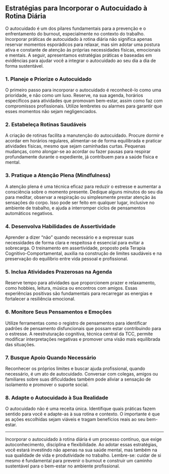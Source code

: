## Estratégias para Incorporar o Autocuidado à Rotina Diária

O autocuidado é um dos pilares fundamentais para a prevenção e o enfrentamento do burnout, especialmente no contexto do trabalho. Incorporar práticas de autocuidado à rotina diária não significa apenas reservar momentos esporádicos para relaxar, mas sim adotar uma postura ativa e constante de atenção às próprias necessidades físicas, emocionais e mentais. A seguir, apresentamos estratégias práticas e baseadas em evidências para ajudar você a integrar o autocuidado ao seu dia a dia de forma sustentável.

### 1. **Planeje e Priorize o Autocuidado**

O primeiro passo para incorporar o autocuidado é reconhecê-lo como uma prioridade, e não como um luxo. Reserve, na sua agenda, horários específicos para atividades que promovam bem-estar, assim como faz com compromissos profissionais. Utilize lembretes ou alarmes para garantir que esses momentos não sejam negligenciados.

### 2. **Estabeleça Rotinas Saudáveis**

A criação de rotinas facilita a manutenção do autocuidado. Procure dormir e acordar em horários regulares, alimentar-se de forma equilibrada e praticar atividades físicas, mesmo que sejam caminhadas curtas. Pequenas mudanças, como alongar-se ao acordar ou fazer pausas para respirar profundamente durante o expediente, já contribuem para a saúde física e mental.

### 3. **Pratique a Atenção Plena (Mindfulness)**

A atenção plena é uma técnica eficaz para reduzir o estresse e aumentar a consciência sobre o momento presente. Dedique alguns minutos do seu dia para meditar, observar a respiração ou simplesmente prestar atenção às sensações do corpo. Isso pode ser feito em qualquer lugar, inclusive no ambiente de trabalho, e ajuda a interromper ciclos de pensamentos automáticos negativos.

### 4. **Desenvolva Habilidades de Assertividade**

Aprender a dizer “não” quando necessário e a expressar suas necessidades de forma clara e respeitosa é essencial para evitar a sobrecarga. O treinamento em assertividade, proposto pela Terapia Cognitivo-Comportamental, auxilia na construção de limites saudáveis e na preservação do equilíbrio entre vida pessoal e profissional.

### 5. **Inclua Atividades Prazerosas na Agenda**

Reserve tempo para atividades que proporcionem prazer e relaxamento, como hobbies, leitura, música ou encontros com amigos. Essas experiências positivas são fundamentais para recarregar as energias e fortalecer a resiliência emocional.

### 6. **Monitore Seus Pensamentos e Emoções**

Utilize ferramentas como o registro de pensamentos para identificar padrões de pensamento disfuncionais que possam estar contribuindo para o estresse. A reestruturação cognitiva, técnica central da TCC, permite modificar interpretações negativas e promover uma visão mais equilibrada das situações.

### 7. **Busque Apoio Quando Necessário**

Reconhecer os próprios limites e buscar ajuda profissional, quando necessário, é um ato de autocuidado. Conversar com colegas, amigos ou familiares sobre suas dificuldades também pode aliviar a sensação de isolamento e promover o suporte social.

### 8. **Adapte o Autocuidado à Sua Realidade**

O autocuidado não é uma receita única. Identifique quais práticas fazem sentido para você e adapte-as à sua rotina e contexto. O importante é que as ações escolhidas sejam viáveis e tragam benefícios reais ao seu bem-estar.

---

Incorporar o autocuidado à rotina diária é um processo contínuo, que exige autoconhecimento, disciplina e flexibilidade. Ao adotar essas estratégias, você estará investindo não apenas na sua saúde mental, mas também na sua qualidade de vida e produtividade no trabalho. Lembre-se: cuidar de si mesmo é fundamental para prevenir o burnout e construir um caminho sustentável para o bem-estar no ambiente profissional.